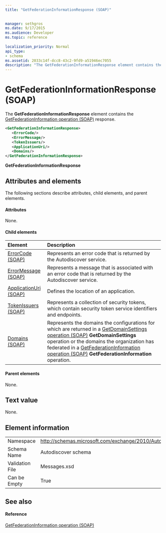 ```yaml
---
title: "GetFederationInformationResponse (SOAP)"
 
 
manager: sethgros
ms.date: 9/17/2015
ms.audience: Developer
ms.topic: reference
 
localization_priority: Normal
api_type:
- schema
ms.assetid: 2033c14f-dcc8-43c2-9fd9-a51946ec7055
description: "The GetFederationInformationResponse element contains the GetFederationInformation operation (SOAP) response."
---
```


# GetFederationInformationResponse (SOAP)

The **GetFederationInformationResponse** element contains the [GetFederationInformation operation (SOAP)](getfederationinformation-operation-soap.md) response. 
  
```XML
<GetFederationInformationResponse>
   <ErrorCode/>
   <ErrorMessage/>
   <TokenIssuers/>
   <ApplicationUri/>
   <Domains/>
</GetFederationInformationResponse>
```

 **GetFederationInformationResponse**
## Attributes and elements

The following sections describe attributes, child elements, and parent elements.
  
#### Attributes

None.
  
#### Child elements

|**Element**|**Description**|
|:-----|:-----|
|[ErrorCode (SOAP)](errorcode-soap.md) <br/> |Represents an error code that is returned by the Autodiscover service.  <br/> |
|[ErrorMessage (SOAP)](errormessage-soap.md) <br/> |Represents a message that is associated with an error code that is returned by the Autodiscover service.  <br/> |
|[ApplicationUri (SOAP)](applicationuri-soap.md) <br/> |Defines the location of an application.  <br/> |
|[TokenIssuers (SOAP)](tokenissuers-soap.md) <br/> |Represents a collection of security tokens, which contain security token service identifiers and endpoints.  <br/> |
|[Domains (SOAP)](domains-soap.md) <br/> |Represents the domains the configurations for which are returned in a [GetDomainSettings operation (SOAP)](getdomainsettings-operation-soap.md) **GetDomainSettings** operation or the domains the organization has federated in a [GetFederationInformation operation (SOAP)](getfederationinformation-operation-soap.md) **GetFederationInformation** operation.  <br/> |
   
#### Parent elements

None.
  
## Text value

None.
  
## Element information

|||
|:-----|:-----|
|Namespace  <br/> |http://schemas.microsoft.com/exchange/2010/Autodiscover  <br/> |
|Schema Name  <br/> |Autodiscover schema  <br/> |
|Validation File  <br/> |Messages.xsd  <br/> |
|Can be Empty  <br/> |True  <br/> |
   
## See also

#### Reference

[GetFederationInformation operation (SOAP)](getfederationinformation-operation-soap.md)

